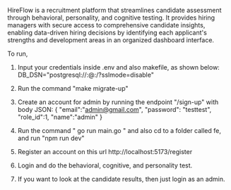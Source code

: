 HireFlow is a recruitment platform that streamlines candidate assessment through behavioral, personality, and cognitive testing. 
It provides hiring managers with secure access to comprehensive candidate insights, enabling data-driven hiring decisions by 
identifying each applicant's strengths and development areas in an organized dashboard interface.

To run, 
1. Input your credentials inside .env and also makefile, as shown below:
DB_DSN="postgresql://<username>:<password>@<host>:<port>/<database>?sslmode=disable"

2. Run the command "make migrate-up"

3. Create an account for admin by running the endpoint "/sign-up"
   with body JSON:
   {
    "email":"admin@gmail.com",
    "password": "testtest",
    "role_id":1,
    "name":"admin"
    }

4. Run the command " go run main.go " and also cd to a folder called fe, and run "npm run dev"

5. Register an account on this url http://localhost:5173/register

6. Login and do the behavioral, cognitive, and personality test.

7. If you want to look at the candidate results, then just login as an admin.
